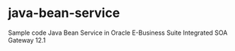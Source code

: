 # java-bean-service
Sample code Java Bean Service in Oracle E-Business Suite Integrated SOA Gateway 12.1
